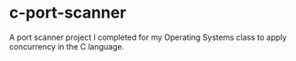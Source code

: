 # c-port-scanner
A port scanner project I completed for my Operating Systems class to apply concurrency in the C language.
